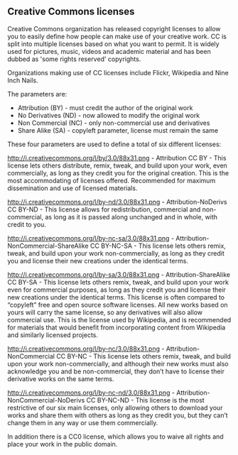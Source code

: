 ## Creative Commons licenses

Creative Commons organization has released copyright licenses to allow you to easily define how people can make use of your creative work. CC is split into multiple licenses based on what you want to permit. It is widely used for pictures, music, videos and academic material and has been dubbed as 'some rights reserved' copyrights. 

Organizations making use of CC licenses include Flickr, Wikipedia and Nine Inch Nails.

The parameters are:

* Attribution (BY) - must credit the author of the original work
* No Derivatives (ND) - now allowed to modify the original work
* Non Commercial (NC) - only non-commercial use and derivatives 
* Share Alike (SA) - copyleft parameter, license must remain the same

These four parameters are used to define a total of six different licenses:

http://i.creativecommons.org/l/by/3.0/88x31.png - Attribution CC BY - This license lets others distribute, remix, tweak, and build upon your work, even commercially, as long as they credit you for the original creation. This is the most accommodating of licenses offered. Recommended for maximum dissemination and use of licensed materials.

http://i.creativecommons.org/l/by-nd/3.0/88x31.png - Attribution-NoDerivs CC BY-ND - This license allows for redistribution, commercial and non-commercial, as long as it is passed along unchanged and in whole, with credit to you.

http://i.creativecommons.org/l/by-nc-sa/3.0/88x31.png - Attribution-NonCommercial-ShareAlike CC BY-NC-SA - This license lets others remix, tweak, and build upon your work non-commercially, as long as they credit you and license their new creations under the identical terms.

http://i.creativecommons.org/l/by-sa/3.0/88x31.png - Attribution-ShareAlike CC BY-SA - This license lets others remix, tweak, and build upon your work even for commercial purposes, as long as they credit you and license their new creations under the identical terms. This license is often compared to “copyleft” free and open source software licenses. All new works based on yours will carry the same license, so any derivatives will also allow commercial use. This is the license used by Wikipedia, and is recommended for materials that would benefit from incorporating content from Wikipedia and similarly licensed projects.

http://i.creativecommons.org/l/by-nc/3.0/88x31.png - Attribution-NonCommercial CC BY-NC - This license lets others remix, tweak, and build upon your work non-commercially, and although their new works must also acknowledge you and be non-commercial, they don’t have to license their derivative works on the same terms.

http://i.creativecommons.org/l/by-nc-nd/3.0/88x31.png - Attribution-NonCommercial-NoDerivs CC BY-NC-ND - This license is the most restrictive of our six main licenses, only allowing others to download your works and share them with others as long as they credit you, but they can’t change them in any way or use them commercially.

In addition there is a CC0 license, which allows you to waive all rights and place your work in the public domain.

